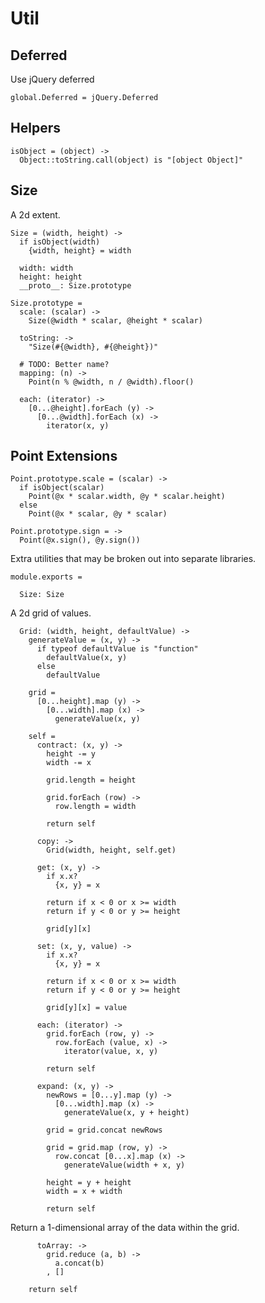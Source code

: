 Util
====

Deferred
--------

Use jQuery deferred

    global.Deferred = jQuery.Deferred

Helpers
-------

    isObject = (object) ->
      Object::toString.call(object) is "[object Object]"

Size
----

A 2d extent.

    Size = (width, height) ->
      if isObject(width)
        {width, height} = width

      width: width
      height: height
      __proto__: Size.prototype

    Size.prototype =
      scale: (scalar) ->
        Size(@width * scalar, @height * scalar)

      toString: ->
        "Size(#{@width}, #{@height})"

      # TODO: Better name?
      mapping: (n) ->
        Point(n % @width, n / @width).floor()

      each: (iterator) ->
        [0...@height].forEach (y) ->
          [0...@width].forEach (x) ->
            iterator(x, y)

Point Extensions
----------------

    Point.prototype.scale = (scalar) ->
      if isObject(scalar)
        Point(@x * scalar.width, @y * scalar.height)
      else
        Point(@x * scalar, @y * scalar)

    Point.prototype.sign = ->
      Point(@x.sign(), @y.sign())

Extra utilities that may be broken out into separate libraries.

    module.exports =

      Size: Size

A 2d grid of values.

      Grid: (width, height, defaultValue) ->
        generateValue = (x, y) ->
          if typeof defaultValue is "function"
            defaultValue(x, y)
          else
            defaultValue

        grid =
          [0...height].map (y) ->
            [0...width].map (x) ->
              generateValue(x, y)

        self =
          contract: (x, y) ->
            height -= y
            width -= x

            grid.length = height

            grid.forEach (row) ->
              row.length = width

            return self

          copy: ->
            Grid(width, height, self.get)

          get: (x, y) ->
            if x.x?
              {x, y} = x

            return if x < 0 or x >= width
            return if y < 0 or y >= height

            grid[y][x]

          set: (x, y, value) ->
            if x.x?
              {x, y} = x

            return if x < 0 or x >= width
            return if y < 0 or y >= height

            grid[y][x] = value

          each: (iterator) ->
            grid.forEach (row, y) ->
              row.forEach (value, x) ->
                iterator(value, x, y)

            return self

          expand: (x, y) ->
            newRows = [0...y].map (y) ->
              [0...width].map (x) ->
                generateValue(x, y + height)

            grid = grid.concat newRows

            grid = grid.map (row, y) ->
              row.concat [0...x].map (x) ->
                generateValue(width + x, y)

            height = y + height
            width = x + width

            return self

Return a 1-dimensional array of the data within the grid.

          toArray: ->
            grid.reduce (a, b) ->
              a.concat(b)
            , []

        return self
